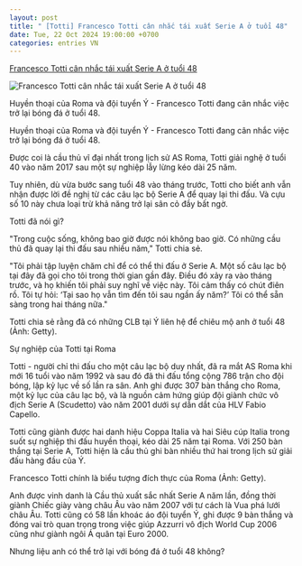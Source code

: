 ```yaml
---
layout: post
title: " [Totti] Francesco Totti cân nhắc tái xuất Serie A ở tuổi 48"
date: Tue, 22 Oct 2024 19:00:00 +0700
categories: entries VN
---
```

[Francesco Totti cân nhắc tái xuất Serie A ở tuổi 48](https://thethao247.vn/426-francesco-totti-can-nhac-tai-xuat-serie-a-o-tuoi-48-d345886.html)

![Francesco Totti cân nhắc tái xuất Serie A ở tuổi 48](https://cdn-img.thethao247.vn/storage/files/camhm/social-thumb/2024/10/22/hnf3knbla0fruqahjoga-67179a046429d.jpg)

Huyền thoại của Roma và đội tuyển Ý - Francesco Totti đang cân nhắc việc trở lại bóng đá ở tuổi 48.

Huyền thoại của Roma và đội tuyển Ý - Francesco Totti đang cân nhắc việc trở lại bóng đá ở tuổi 48.

Được coi là cầu thủ vĩ đại nhất trong lịch sử AS Roma, Totti giải nghệ ở tuổi 40 vào năm 2017 sau một sự nghiệp lẫy lừng kéo dài 25 năm.

Tuy nhiên, dù vừa bước sang tuổi 48 vào tháng trước, Totti cho biết anh vẫn nhận được lời đề nghị từ các câu lạc bộ Serie A để quay lại thi đấu. Và cựu số 10 này chưa loại trừ khả năng trở lại sân cỏ đầy bất ngờ.

Totti đã nói gì?

"Trong cuộc sống, không bao giờ được nói không bao giờ. Có những cầu thủ đã quay lại thi đấu sau nhiều năm," Totti chia sẻ.

"Tôi phải tập luyện chăm chỉ để có thể thi đấu ở Serie A. Một số câu lạc bộ tại đây đã gọi cho tôi trong thời gian gần đây. Điều đó xảy ra vào tháng trước, và họ khiến tôi phải suy nghĩ về việc này. Tôi cảm thấy có chút điên rồ. Tôi tự hỏi: ‘Tại sao họ vẫn tìm đến tôi sau ngần ấy năm?’ Tôi có thể sẵn sàng trong hai tháng nữa."

Totti chia sẻ rằng đã có những CLB tại Ý liên hệ để chiêu mộ anh ở tuổi 48 (Ảnh: Getty).

Sự nghiệp của Totti tại Roma

Totti - người chỉ thi đấu cho một câu lạc bộ duy nhất, đã ra mắt AS Roma khi mới 16 tuổi vào năm 1992 và sau đó đã thi đấu tổng cộng 786 trận cho đội bóng, lập kỷ lục về số lần ra sân. Anh ghi được 307 bàn thắng cho Roma, một kỷ lục của câu lạc bộ, và là nguồn cảm hứng giúp đội giành chức vô địch Serie A (Scudetto) vào năm 2001 dưới sự dẫn dắt của HLV Fabio Capello.

Totti cũng giành được hai danh hiệu Coppa Italia và hai Siêu cúp Italia trong suốt sự nghiệp thi đấu huyền thoại, kéo dài 25 năm tại Roma. Với 250 bàn thắng tại Serie A, Totti hiện là cầu thủ ghi bàn nhiều thứ hai trong lịch sử giải đấu hàng đầu của Ý.

Francesco Totti chính là biểu tượng đích thực của Roma (Ảnh: Getty).

Anh được vinh danh là Cầu thủ xuất sắc nhất Serie A năm lần, đồng thời giành Chiếc giày vàng châu Âu vào năm 2007 với tư cách là Vua phá lưới châu Âu. Totti cũng có 58 lần khoác áo đội tuyển Ý, ghi được 9 bàn thắng và đóng vai trò quan trọng trong việc giúp Azzurri vô địch World Cup 2006 cũng như giành ngôi Á quân tại Euro 2000.

Nhưng liệu anh có thể trở lại với bóng đá ở tuổi 48 không?

